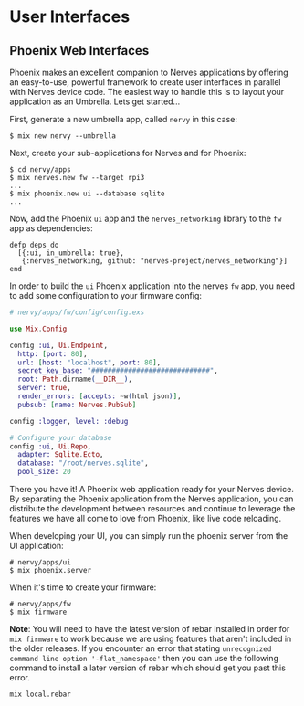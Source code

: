 # User Interfaces

## Phoenix Web Interfaces

Phoenix makes an excellent companion to Nerves applications by offering an easy-to-use, powerful framework to create user interfaces in parallel with Nerves device code. The easiest way to handle this is to layout your application as an Umbrella. Lets get started...

First, generate a new umbrella app, called `nervy` in this case:

```
$ mix new nervy --umbrella
```

Next, create your sub-applications for Nerves and for Phoenix:

```
$ cd nervy/apps
$ mix nerves.new fw --target rpi3
...
$ mix phoenix.new ui --database sqlite
...
```

Now, add the Phoenix `ui` app and the `nerves_networking` library to the `fw` app as dependencies:

```
defp deps do
  [{:ui, in_umbrella: true},
   {:nerves_networking, github: "nerves-project/nerves_networking"}]
end
```

In order to build the `ui` Phoenix application into the nerves `fw` app, you need to add some configuration to your firmware config:

```elixir
# nervy/apps/fw/config/config.exs

use Mix.Config

config :ui, Ui.Endpoint,
  http: [port: 80],
  url: [host: "localhost", port: 80],
  secret_key_base: "#############################",
  root: Path.dirname(__DIR__),
  server: true,
  render_errors: [accepts: ~w(html json)],
  pubsub: [name: Nerves.PubSub]

config :logger, level: :debug

# Configure your database
config :ui, Ui.Repo,
  adapter: Sqlite.Ecto,
  database: "/root/nerves.sqlite",
  pool_size: 20
```

There you have it! A Phoenix web application ready for your Nerves device. By separating the Phoenix application from the Nerves application, you can distribute the development between resources and continue to leverage the features we have all come to love from Phoenix, like live code reloading.

When developing your UI, you can simply run the phoenix server from the UI application:

```
# nervy/apps/ui
$ mix phoenix.server
```

When it's time to create your firmware:
```
# nervy/apps/fw
$ mix firmware
```

__Note__: You will need to have the latest version of rebar installed in order for `mix firmware` to work because we are using features that aren't included in the older releases. If you encounter an error that stating `unrecognized command line option '-flat_namespace'` then you can use the following command to install a later version of rebar which should get you past this error.
```
mix local.rebar
```
